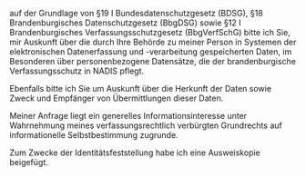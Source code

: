 auf der Grundlage von §19 I Bundesdatenschutzgesetz (BDSG),
§18 Brandenburgisches Datenschutzgesetz (BbgDSG) sowie §12 I Brandenburgisches
Verfassungsschutzgesetz (BbgVerfSchG) bitte ich Sie, mir Auskunft über die durch
Ihre Behörde zu meiner Person in Systemen der elektronischen Datenerfassung und
-verarbeitung gespeicherten Daten, im Besonderen über personenbezogene Datensätze,
die der brandenburgische Verfassungsschutz in NADIS pflegt.

Ebenfalls bitte ich Sie um Auskunft über die Herkunft der Daten sowie Zweck und
Empfänger von Übermittlungen dieser Daten.

Meiner Anfrage liegt ein generelles Informationsinteresse unter Wahrnehmung
meines verfassungsrechtlich verbürgten Grundrechts auf informationelle
Selbstbestimmung zugrunde.

Zum Zwecke der Identitätsfeststellung habe ich eine Ausweiskopie beigefügt.
